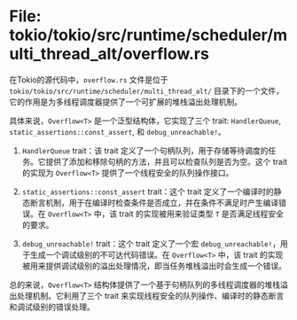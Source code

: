 # File: tokio/tokio/src/runtime/scheduler/multi_thread_alt/overflow.rs

在Tokio的源代码中，`overflow.rs` 文件是位于 `tokio/tokio/src/runtime/scheduler/multi_thread_alt/` 目录下的一个文件，它的作用是为多线程调度器提供了一个可扩展的堆栈溢出处理机制。

具体来说，`Overflow<T>` 是一个泛型结构体，它实现了三个 trait: `HandlerQueue`, `static_assertions::const_assert`, 和 `debug_unreachable!`。

1. `HandlerQueue` trait：该 trait 定义了一个句柄队列，用于存储等待调度的任务。它提供了添加和移除句柄的方法，并且可以检查队列是否为空。这个 trait 的实现为 `Overflow<T>` 提供了一个线程安全的队列操作接口。

2. `static_assertions::const_assert` trait：这个 trait 定义了一个编译时的静态断言机制，用于在编译时检查条件是否成立，并在条件不满足时产生编译错误。在 `Overflow<T>` 中，该 trait 的实现被用来验证类型 `T` 是否满足线程安全的要求。

3. `debug_unreachable!` trait：这个 trait 定义了一个宏 `debug_unreachable!`，用于生成一个调试级别的不可达代码错误。在 `Overflow<T>` 中，该 trait 的实现被用来提供调试级别的溢出处理情况，即当任务堆栈溢出时会生成一个错误。

总的来说，`Overflow<T>` 结构体提供了一个基于句柄队列的多线程调度器的堆栈溢出处理机制。它利用了三个 trait 来实现线程安全的队列操作、编译时的静态断言和调试级别的错误处理。

